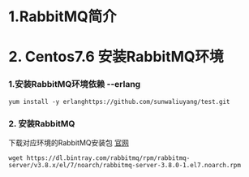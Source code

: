 # 1.RabbitMQ简介

# 2. Centos7.6 安装RabbitMQ环境

### 1.安装RabbitMQ环境依赖 --erlang

```
yum install -y erlanghttps://github.com/sunwaliuyang/test.git
```

### 2. 安装RabbitMQ

下载对应环境的RabbitMQ安装包 [官网](https://www.rabbitmq.com/)

```
wget https://dl.bintray.com/rabbitmq/rpm/rabbitmq-server/v3.8.x/el/7/noarch/rabbitmq-server-3.8.0-1.el7.noarch.rpm
```



